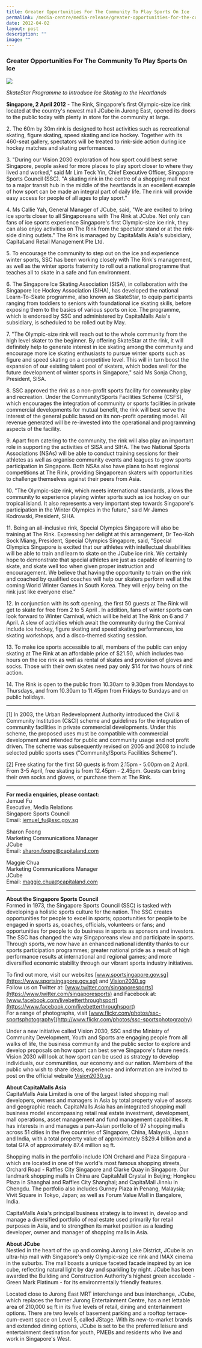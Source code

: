 ```yaml
---
title: Greater Opportunities For The Community To Play Sports On Ice
permalink: /media-centre/media-release/greater-opportunities-for-the-community-to-play-sports-on-ice/
date: 2012-04-02
layout: post
description: ""
image: ""
---
```

### **Greater Opportunities For The Community To Play Sports On Ice**

![](/images/Media%20Centre/Media%20Release/2012/Apr/skatestar.gif)

_SkateStar Programme to Introduce Ice Skating to the Heartlands_

**Singapore, 2 April 2012** - The Rink, Singapore's first Olympic-size ice rink located at the country's newest mall JCube in Jurong East, opened its doors to the public today with plenty in store for the community at large.

2\. The 60m by 30m rink is designed to host activities such as recreational skating, figure skating, speed skating and ice hockey. Together with its 460-seat gallery, spectators will be treated to rink-side action during ice hockey matches and skating performances.

3\. "During our Vision 2030 exploration of how sport could best serve Singapore, people asked for more places to play sport closer to where they lived and worked," said Mr Lim Teck Yin, Chief Executive Officer, Singapore Sports Council (SSC). "A skating rink in the centre of a shopping mall next to a major transit hub in the middle of the heartlands is an excellent example of how sport can be made an integral part of daily life. The rink will provide easy access for people of all ages to play sport."

4\. Ms Callie Yah, General Manager of JCube, said, "We are excited to bring ice sports closer to all Singaporeans with The Rink at JCube. Not only can fans of ice sports experience Singapore's first Olympic-size ice rink, they can also enjoy activities on The Rink from the spectator stand or at the rink-side dining outlets." The Rink is managed by CapitaMalls Asia's subsidiary, CapitaLand Retail Management Pte Ltd.

5\. To encourage the community to step out on the ice and experience winter sports, SSC has been working closely with The Rink's management, as well as the winter sports fraternity to roll out a national programme that teaches all to skate in a safe and fun environment.

6\. The Singapore Ice Skating Association (SISA), in collaboration with the Singapore Ice Hockey Association (SIHA), has developed the national Learn-To-Skate programme, also known as SkateStar, to equip participants ranging from toddlers to seniors with foundational ice skating skills, before exposing them to the basics of various sports on ice. The programme, which is endorsed by SSC and administered by CapitaMalls Asia's subsidiary, is scheduled to be rolled out by May.

7\. "The Olympic-size rink will reach out to the whole community from the high level skater to the beginner. By offering SkateStar at the rink, it will definitely help to generate interest in ice skating among the community and encourage more ice skating enthusiasts to pursue winter sports such as figure and speed skating on a competitive level. This will in turn boost the expansion of our existing talent pool of skaters, which bodes well for the future development of winter sports in Singapore," said Ms Sonja Chong, President, SISA.

8\. SSC approved the rink as a non-profit sports facility for community play and recreation. Under the Community/Sports Facilities Scheme (CSFS), which encourages the integration of community or sports facilities in private commercial developments for mutual benefit, the rink will best serve the interest of the general public based on its non-profit operating model. All revenue generated will be re-invested into the operational and programming aspects of the facility.

9\. Apart from catering to the community, the rink will also play an important role in supporting the activities of SISA and SIHA. The two National Sports Associations (NSAs) will be able to conduct training sessions for their athletes as well as organise community events and leagues to grow sports participation in Singapore. Both NSAs also have plans to host regional competitions at The Rink, providing Singaporean skaters with opportunities to challenge themselves against their peers from Asia.

10\. "The Olympic-size rink, which meets international standards, allows the community to experience playing winter sports such as ice hockey on our tropical island. It also represents a very important step towards Singapore's participation in the Winter Olympics in the future," said Mr James Kodrowski, President, SIHA.

11\. Being an all-inclusive rink, Special Olympics Singapore will also be training at The Rink. Expressing her delight at this arrangement, Dr Teo-Koh Sock Miang, President, Special Olympics Singapore, said, "Special Olympics Singapore is excited that our athletes with intellectual disabilities will be able to train and learn to skate on the JCube ice rink. We certainly hope to demonstrate that special athletes are just as capable of learning to skate, and skate well too when given proper instruction and encouragement. We believe that having the opportunity to train on the rink and coached by qualified coaches will help our skaters perform well at the coming World Winter Games in South Korea. They will enjoy being on the rink just like everyone else."

12\. In conjunction with its soft opening, the first 50 guests at The Rink will get to skate for free from 2 to 5 April . In addition, fans of winter sports can look forward to Winter Carnival, which will be held at The Rink on 6 and 7 April. A slew of activities which await the community during the Carnival include ice hockey, figure skating and speed skating performances, ice skating workshops, and a disco-themed skating session.

13\. To make ice sports accessible to all, members of the public can enjoy skating at The Rink at an affordable price of $21.50, which includes two hours on the ice rink as well as rental of skates and provision of gloves and socks. Those with their own skates need pay only $14 for two hours of rink action.

14\. The Rink is open to the public from 10.30am to 9.30pm from Mondays to Thursdays, and from 10.30am to 11.45pm from Fridays to Sundays and on public holidays.

---

[1] In 2003, the Urban Redevelopment Authority introduced the Civil & Community Institution (C&CI) scheme and guidelines for the integration of community facilities in private commercial developments. Under this scheme, the proposed uses must be compatible with commercial development and intended for public and community usage and not profit driven. The scheme was subsequently revised on 2005 and 2008 to include selected public sports uses ("Community/Sports Facilities Scheme").

[2] Free skating for the first 50 guests is from 2.15pm - 5.00pm on 2 April. From 3-5 April, free skating is from 12.45pm - 2.45pm. Guests can bring their own socks and gloves, or purchase them at The Rink.

---

**For media enquiries, please contact:**
<br>
Jemuel Fu<br>
Executive, Media Relations<br>
Singapore Sports Council<br>
Email: [jemuel_fu@ssc.gov.sg](mailto:jemuel_fu@ssc.gov.sg)

Sharon Foong<br>
Marketing Communications Manager<br>
JCube<br>
Email: [sharon.foong@capitaland.com](mailto:sharon.foong@capitaland.com)

Maggie Chua<br>
Marketing Communications Manager<br>
JCube<br>
Email: [maggie.chua@capitaland.com](mailto:maggie.chua@capitaland.com)

---

**About the Singapore Sports Council**
<br>
Formed in 1973, the Singapore Sports Council (SSC) is tasked with developing a holistic sports culture for the nation. The SSC creates opportunities for people to excel in sports; opportunities for people to be engaged in sports as, coaches, officials, volunteers or fans; and opportunities for people to do business in sports as sponsors and investors. The SSC has changed the way Singaporeans view and participate in sports. Through sports, we now have an enhanced national identity thanks to our sports participation programmes; greater national pride as a result of high performance results at international and regional games; and more diversified economic stability through our vibrant sports industry initiatives.

To find out more, visit our websites [www.sportsingapore.gov.sg](https://www.sportsingapore.gov.sg)  and [Vision2030.sg](/about-us/vision-2030/)<br>
Follow us on Twitter at: [www.twitter.com/singaporesports](https://www.twitter.com/singaporesports) and Facebook at: [www.facebook.com/livebetterthroughsport](https://www.facebook.com/livebetterthroughsport)<br>
For a range of photographs, visit [www.flickr.com/photos/ssc-sportsphotography](http://www.flickr.com/photos/ssc-sportsphotography)

Under a new initiative called Vision 2030, SSC and the Ministry of Community Development, Youth and Sports are engaging people from all walks of life, the business community and the public sector to explore and develop proposals on how sport can best serve Singapore's future needs. Vision 2030 will look at how sport can be used as strategy to develop individuals, our communities, our economy and our nation. Members of the public who wish to share ideas, experience and information are invited to post on the official website [Vision2030.sg](/about-us/vision-2030/).

**About CapitaMalls Asia**
<br>
CapitaMalls Asia Limited is one of the largest listed shopping mall developers, owners and managers in Asia by total property value of assets and geographic reach. CapitaMalls Asia has an integrated shopping mall business model encompassing retail real estate investment, development, mall operations, asset management and fund management capabilities. It has interests in and manages a pan-Asian portfolio of 97 shopping malls across 51 cities in the five countries of Singapore, China, Malaysia, Japan and India, with a total property value of approximately S$29.4 billion and a total GFA of approximately 87.4 million sq ft.

Shopping malls in the portfolio include ION Orchard and Plaza Singapura - which are located in one of the world's most famous shopping streets, Orchard Road - Raffles City Singapore and Clarke Quay in Singapore. Our landmark shopping malls in China are CapitaMall Crystal in Beijing; Hongkou Plaza in Shanghai and Raffles City Shanghai; and CapitaMall Jinniu in Chengdu. The portfolio also includes Gurney Plaza in Penang, Malaysia; Vivit Square in Tokyo, Japan; as well as Forum Value Mall in Bangalore, India.

CapitaMalls Asia's principal business strategy is to invest in, develop and manage a diversified portfolio of real estate used primarily for retail purposes in Asia, and to strengthen its market position as a leading developer, owner and manager of shopping malls in Asia.

**About JCube**
<br>
Nestled in the heart of the up and coming Jurong Lake District, JCube is an ultra-hip mall with Singapore's only Olympic-size ice rink and IMAX cinema in the suburbs. The mall boasts a unique faceted facade inspired by an ice cube, reflecting natural light by day and sparkling by night. JCube has been awarded the Building and Construction Authority's highest green accolade - Green Mark Platinum - for its environmentally friendly features.

Located close to Jurong East MRT interchange and bus interchange, JCube, which replaces the former Jurong Entertainment Centre, has a net lettable area of 210,000 sq ft in its five levels of retail, dining and entertainment options. There are two levels of basement parking and a rooftop terrace-cum-event space on Level 5, called JStage. With its new-to-market brands and extended dining options, JCube is set to be the preferred leisure and entertainment destination for youth, PMEBs and residents who live and work in Singapore's West.
